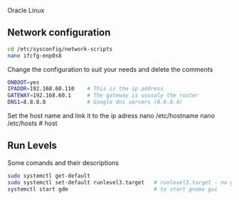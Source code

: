 Oracle Linux 

## Network configuration

```bash
cd /etc/sysconfig/network-scripts
nano ifcfg-enp0s8
```

Change the configuration to suit your needs and delete the comments

```bash
ONBOOT=yes
IPADDR=192.168.60.110    # This is the ip address
GATEWAY=192.168.60.1	 # The gateway is ususaly the router
DNS1=8.8.8.8        	 # Google dns servers (8.8.8.4) 
```

Set the host name and link it to the ip adress
nano /etc/hostname
nano /etc/hosts            # host


## Run Levels

Some comands and their descriptions

```bash
sudo systemctl get-default
sudo systemctl set-default runlevel3.target   # runlevel3.target - no gui; runlevel5.target - with gui
systemctl start gdm							  # to start gnome gui
```








